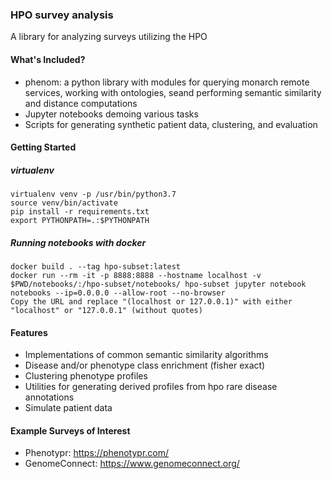 ### HPO survey analysis
A library for analyzing surveys utilizing the HPO


#### What's Included?
- phenom: a python library with modules for querying monarch remote services, working with ontologies,
seand performing semantic similarity and distance computations
- Jupyter notebooks demoing various tasks
- Scripts for generating synthetic patient data, clustering, and evaluation

#### Getting Started

##### virtualenv

    virtualenv venv -p /usr/bin/python3.7
    source venv/bin/activate
    pip install -r requirements.txt
    export PYTHONPATH=.:$PYTHONPATH


##### Running notebooks with docker

    docker build . --tag hpo-subset:latest
    docker run --rm -it -p 8888:8888 --hostname localhost -v $PWD/notebooks/:/hpo-subset/notebooks/ hpo-subset jupyter notebook notebooks --ip=0.0.0.0 --allow-root --no-browser
    Copy the URL and replace "(localhost or 127.0.0.1)" with either "localhost" or "127.0.0.1" (without quotes)


#### Features
- Implementations of common semantic similarity algorithms
- Disease and/or phenotype class enrichment (fisher exact)
- Clustering phenotype profiles
- Utilities for generating derived profiles from hpo rare disease annotations
- Simulate patient data


#### Example Surveys of Interest
- Phenotypr: https://phenotypr.com/
- GenomeConnect: https://www.genomeconnect.org/
